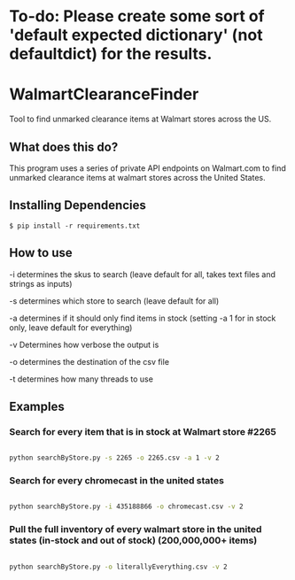 # To-do: Please create some sort of 'default expected dictionary' (not defaultdict) for the results.
# WalmartClearanceFinder
Tool to find unmarked clearance items at Walmart stores across the US.

## What does this do?

This program uses a series of private API endpoints on Walmart.com to find unmarked clearance items at walmart stores across the United States.

## Installing Dependencies

``` {.sourceCode .bash}
$ pip install -r requirements.txt
```

## How to use


-i determines the skus to search (leave default for all, takes text files and strings as inputs)

-s determines which store to search (leave default for all)

-a determines if it should only find items in stock (setting -a 1 for in stock only, leave default for everything)

-v Determines how verbose the output is

-o determines the destination of the csv file

-t determines how many threads to use


## Examples

### Search for every item that is in stock at Walmart store #2265

```bash

python searchByStore.py -s 2265 -o 2265.csv -a 1 -v 2

```

### Search for every chromecast in the united states

```bash

python searchByStore.py -i 435188866 -o chromecast.csv -v 2

```

### Pull the full inventory of every walmart store in the united states (in-stock and out of stock) (200,000,000+ items)

```bash

python searchByStore.py -o literallyEverything.csv -v 2

```
